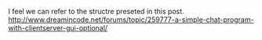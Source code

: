 I feel we can refer to the structre preseted in this post.
http://www.dreamincode.net/forums/topic/259777-a-simple-chat-program-with-clientserver-gui-optional/